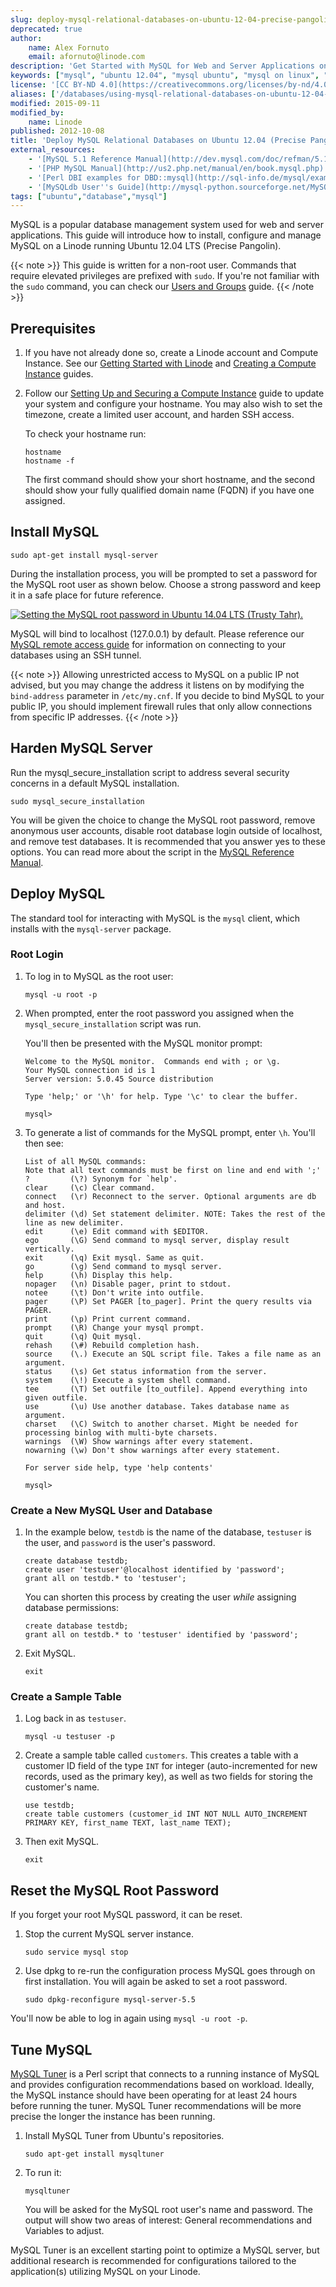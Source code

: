 ```yaml
---
slug: deploy-mysql-relational-databases-on-ubuntu-12-04-precise-pangolin
deprecated: true
author:
    name: Alex Fornuto
    email: afornuto@linode.com
description: 'Get Started with MySQL for Web and Server Applications on Ubuntu 12.04 LTS (Precise Pangolin).'
keywords: ["mysql", "ubuntu 12.04", "mysql ubuntu", "mysql on linux", "mysql Linode"]
license: '[CC BY-ND 4.0](https://creativecommons.org/licenses/by-nd/4.0)'
aliases: ['/databases/using-mysql-relational-databases-on-ubuntu-12-04-precise-pangolin/','/databases/mysql/deploy-mysql-relational-databases-on-ubuntu-12-04-precise-pangolin/','/databases/mysql/ubuntu-12-04-precise-pangolin/']
modified: 2015-09-11
modified_by:
    name: Linode
published: 2012-10-08
title: 'Deploy MySQL Relational Databases on Ubuntu 12.04 (Precise Pangolin)'
external_resources:
    - '[MySQL 5.1 Reference Manual](http://dev.mysql.com/doc/refman/5.1/en/)'
    - '[PHP MySQL Manual](http://us2.php.net/manual/en/book.mysql.php)'
    - '[Perl DBI examples for DBD::mysql](http://sql-info.de/mysql/examples/Perl-DBI-examples.html)'
    - '[MySQLdb User''s Guide](http://mysql-python.sourceforge.net/MySQLdb.html)'
tags: ["ubuntu","database","mysql"]
---
```


MySQL is a popular database management system used for web and server applications. This guide will introduce how to install, configure and manage MySQL on a Linode running Ubuntu 12.04 LTS (Precise Pangolin).

{{< note >}}
This guide is written for a non-root user. Commands that require elevated privileges are prefixed with `sudo`. If you're not familiar with the `sudo` command, you can check our [Users and Groups](/docs/tools-reference/linux-users-and-groups/) guide.
{{< /note >}}

## Prerequisites

1.  If you have not already done so, create a Linode account and Compute Instance. See our [Getting Started with Linode](/docs/guides/getting-started/) and [Creating a Compute Instance](/docs/guides/creating-a-compute-instance/) guides.

1.  Follow our [Setting Up and Securing a Compute Instance](/docs/guides/set-up-and-secure/) guide to update your system and configure your hostname. You may also wish to set the timezone, create a limited user account, and harden SSH access.

    To check your hostname run:

        hostname
        hostname -f

    The first command should show your short hostname, and the second should show your fully qualified domain name (FQDN) if you have one assigned.

## Install MySQL

    sudo apt-get install mysql-server

During the installation process, you will be prompted to set a password for the MySQL root user as shown below. Choose a strong password and keep it in a safe place for future reference.

[![Setting the MySQL root password in Ubuntu 14.04 LTS (Trusty Tahr).](mysql-root-pw.png)](mysql-root-pw.png)

MySQL will bind to localhost (127.0.0.1) by default. Please reference our [MySQL remote access guide](/docs/databases/mysql/create-an-ssh-tunnel-for-mysql-remote-access/) for information on connecting to your databases using an SSH tunnel.

{{< note >}}
Allowing unrestricted access to MySQL on a public IP not advised, but you may change the address it listens on by modifying the `bind-address` parameter in `/etc/my.cnf`. If you decide to bind MySQL to your public IP, you should implement firewall rules that only allow connections from specific IP addresses.
{{< /note >}}

## Harden MySQL Server

Run the mysql_secure_installation script to address several security concerns in a default MySQL installation.

    sudo mysql_secure_installation

You will be given the choice to change the MySQL root password, remove anonymous user accounts, disable root database login outside of localhost, and remove test databases. It is recommended that you answer yes to these options. You can read more about the script in the [MySQL Reference Manual](https://dev.mysql.com/doc/refman/5.5/en/mysql-secure-installation.html).


## Deploy MySQL

The standard tool for interacting with MySQL is the `mysql` client, which installs with the `mysql-server` package.

### Root Login

1.  To log in to MySQL as the root user:

        mysql -u root -p

2.  When prompted, enter the root password you assigned when the `mysql_secure_installation` script was run.

    You'll then be presented with the MySQL monitor prompt:

        Welcome to the MySQL monitor.  Commands end with ; or \g.
        Your MySQL connection id is 1
        Server version: 5.0.45 Source distribution

        Type 'help;' or '\h' for help. Type '\c' to clear the buffer.

        mysql>

3.  To generate a list of commands for the MySQL prompt, enter `\h`. You'll then see:

        List of all MySQL commands:
        Note that all text commands must be first on line and end with ';'
        ?         (\?) Synonym for `help'.
        clear     (\c) Clear command.
        connect   (\r) Reconnect to the server. Optional arguments are db and host.
        delimiter (\d) Set statement delimiter. NOTE: Takes the rest of the line as new delimiter.
        edit      (\e) Edit command with $EDITOR.
        ego       (\G) Send command to mysql server, display result vertically.
        exit      (\q) Exit mysql. Same as quit.
        go        (\g) Send command to mysql server.
        help      (\h) Display this help.
        nopager   (\n) Disable pager, print to stdout.
        notee     (\t) Don't write into outfile.
        pager     (\P) Set PAGER [to_pager]. Print the query results via PAGER.
        print     (\p) Print current command.
        prompt    (\R) Change your mysql prompt.
        quit      (\q) Quit mysql.
        rehash    (\#) Rebuild completion hash.
        source    (\.) Execute an SQL script file. Takes a file name as an argument.
        status    (\s) Get status information from the server.
        system    (\!) Execute a system shell command.
        tee       (\T) Set outfile [to_outfile]. Append everything into given outfile.
        use       (\u) Use another database. Takes database name as argument.
        charset   (\C) Switch to another charset. Might be needed for processing binlog with multi-byte charsets.
        warnings  (\W) Show warnings after every statement.
        nowarning (\w) Don't show warnings after every statement.

        For server side help, type 'help contents'

        mysql>

### Create a New MySQL User and Database

1.  In the example below, `testdb` is the name of the database, `testuser` is the user, and `password` is the user's password.

        create database testdb;
        create user 'testuser'@localhost identified by 'password';
        grant all on testdb.* to 'testuser';

    You can shorten this process by creating the user *while* assigning database permissions:

        create database testdb;
        grant all on testdb.* to 'testuser' identified by 'password';

2.  Exit MySQL.

        exit

### Create a Sample Table

1.  Log back in as `testuser`.

        mysql -u testuser -p

2.  Create a sample table called `customers`. This creates a table with a customer ID field of the type `INT` for integer (auto-incremented for new records, used as the primary key), as well as two fields for storing the customer's name.

        use testdb;
        create table customers (customer_id INT NOT NULL AUTO_INCREMENT PRIMARY KEY, first_name TEXT, last_name TEXT);

3.  Then exit MySQL.

        exit

## Reset the MySQL Root Password

If you forget your root MySQL password, it can be reset.

1.  Stop the current MySQL server instance.

        sudo service mysql stop

2.  Use dpkg to re-run the configuration process MySQL goes through on first installation. You will again be asked to set a root password.

        sudo dpkg-reconfigure mysql-server-5.5

You'll now be able to log in again using `mysql -u root -p`.

## Tune MySQL

[MySQL Tuner](https://github.com/major/MySQLTuner-perl) is a Perl script that connects to a running instance of MySQL and provides configuration recommendations based on workload. Ideally, the MySQL instance should have been operating for at least 24 hours before running the tuner. MySQL Tuner recommendations will be more precise the longer the instance has been running.

1.  Install MySQL Tuner from Ubuntu's repositories.

        sudo apt-get install mysqltuner

2.  To run it:

        mysqltuner

    You will be asked for the MySQL root user's name and password. The output will show two areas of interest: General recommendations and Variables to adjust.

MySQL Tuner is an excellent starting point to optimize a MySQL server, but additional research is recommended for configurations tailored to the application(s) utilizing MySQL on your Linode.

